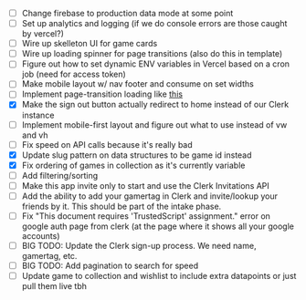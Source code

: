 - [ ] Change firebase to production data mode at some point
- [ ] Set up analytics and logging (if we do console errors are those caught by vercel?)
- [ ] Wire up skelleton UI for game cards
- [ ] Wire up loading spinner for page transitions (also do this in template)
- [ ] Figure out how to set dynamic ENV variables in Vercel based on a cron job (need for access token)
- [ ] Make mobile layout w/ nav footer and consume on set widths
- [ ] Implement page-transition loading like
      [this](https://medium.com/@remoteupskill/how-to-manage-loading-elegantly-in-your-next-js-application-5debbfb4cace)
- [x] Make the sign out button actually redirect to home instead of our Clerk instance
- [ ] Implement mobile-first layout and figure out what to use instead of vw and vh
- [ ] Fix speed on API calls because it's really bad
- [x] Update slug pattern on data structures to be game id instead
- [x] Fix ordering of games in collection as it's currently variable
- [ ] Add filtering/sorting
- [ ] Make this app invite only to start and use the Clerk Invitations API
- [ ] Add the ability to add your gamertag in Clerk and invite/lookup your friends by it. This should be part of the
      intake phase.
- [ ] Fix "This document requires 'TrustedScript' assignment." error on google auth page from clerk (at the page where
      it shows all your google accounts)
- [ ] BIG TODO: Update the Clerk sign-up process. We need name, gamertag, etc.
- [ ] BIG TODO: Add pagination to search for speed
- [ ] Update game to collection and wishlist to include extra datapoints or just pull them live tbh
